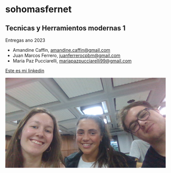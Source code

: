 # sohomasfernet
## Tecnicas y Herramientos modernas 1
Entregas ano 2023

* Amandine Caffin, <amandine.caffin@gmail.com>
* Juan Marcos Ferrero, <juanferrerocpbm@gmail.com>
* Maria Paz Pucciarelli, <mariapazpucciarelli99@gmail.com>

[Este es mi linkedin](https://www.linkedin.com/in/amandine-caffin/)

![](WIN_20230315_23_40_08_Pro.jpg)
